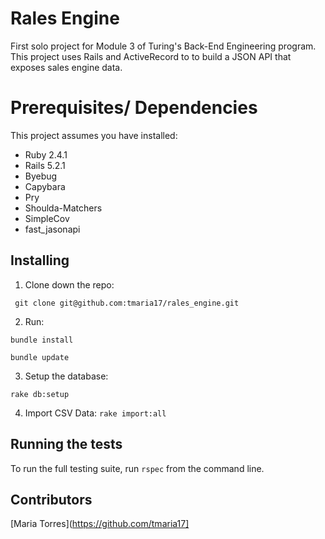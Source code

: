 # Rales Engine
First solo project for Module 3 of Turing's Back-End Engineering program. This project uses Rails and ActiveRecord to to build a JSON API that exposes sales engine data.


# Prerequisites/ Dependencies
 This project assumes you have installed: 
 * Ruby 2.4.1
 * Rails 5.2.1
 * Byebug
 * Capybara
 * Pry
 * Shoulda-Matchers
 * SimpleCov
 * fast_jasonapi


## Installing

1. Clone down the repo:

` git clone git@github.com:tmaria17/rales_engine.git`

2. Run:

`bundle install`

`bundle update`

3. Setup the database:

 `rake db:setup`
 
 4. Import CSV Data:
  `rake import:all`



## Running the tests
To run the full testing suite, run `rspec` from the command line.




## Contributors

[Maria Torres](https://github.com/tmaria17]
